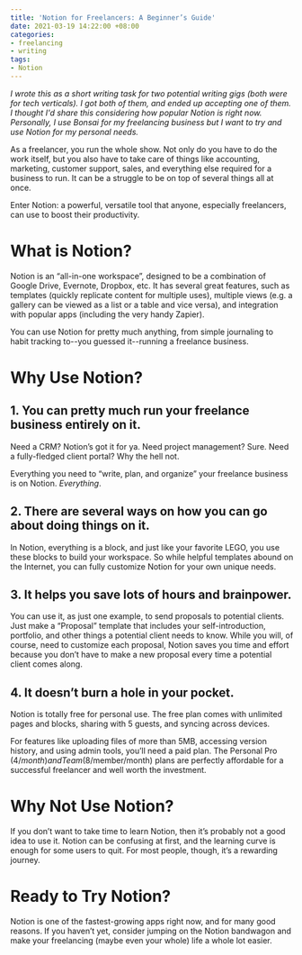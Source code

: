 ```yaml
---
title: 'Notion for Freelancers: A Beginner’s Guide'
date: 2021-03-19 14:22:00 +08:00
categories:
- freelancing
- writing
tags:
- Notion
---
```


*I wrote this as a short writing task for two potential writing gigs (both were for tech verticals). I got both of them, and ended up accepting one of them. I thought I'd share this considering how popular Notion is right now. Personally, I use Bonsai for my freelancing business but I want to try and use Notion for my personal needs.*

As a freelancer, you run the whole show. Not only do you have to do the work itself, but you also have to take care of things like accounting, marketing, customer support, sales, and everything else required for a business to run. It can be a struggle to be on top of several things all at once.

Enter Notion: a powerful, versatile tool that anyone, especially freelancers, can use to boost their productivity.

# What is Notion?

Notion is an “all-in-one workspace”, designed to be a combination of Google Drive, Evernote, Dropbox, etc. It has several great features, such as templates (quickly replicate content for multiple uses), multiple views (e.g. a gallery can be viewed as a list or a table and vice versa), and integration with popular apps (including the very handy Zapier).

You can use Notion for pretty much anything, from simple journaling to habit tracking to--you guessed it--running a freelance business.

# Why Use Notion?

## 1. You can pretty much run your freelance business entirely on it.

Need a CRM? Notion’s got it for ya. Need project management? Sure. Need a fully-fledged client portal? Why the hell not.

Everything you need to “write, plan, and organize” your freelance business is on Notion. *Everything*.

## 2. There are several ways on how you can go about doing things on it.

In Notion, everything is a block, and just like your favorite LEGO, you use these blocks to build your workspace. So while helpful templates abound on the Internet, you can fully customize Notion for your own unique needs.

## 3. It helps you save lots of hours and brainpower.

You can use it, as just one example, to send proposals to potential clients. Just make a “Proposal” template that includes your self-introduction, portfolio, and other things a potential client needs to know. While you will, of course, need to customize each proposal, Notion saves you time and effort because you don’t have to make a new proposal every time a potential client comes along.

## 4. It doesn’t burn a hole in your pocket.

Notion is totally free for personal use. The free plan comes with unlimited pages and blocks, sharing with 5 guests, and syncing across devices.

For features like uploading files of more than 5MB, accessing version history, and using admin tools, you’ll need a paid plan. The Personal Pro ($4/month) and Team ($8/member/month) plans are perfectly affordable for a successful freelancer and well worth the investment.

# Why Not Use Notion?

If you don’t want to take time to learn Notion, then it’s probably not a good idea to use it. Notion can be confusing at first, and the learning curve is enough for some users to quit. For most people, though, it’s a rewarding journey.

# Ready to Try Notion?

Notion is one of the fastest-growing apps right now, and for many good reasons. If you haven’t yet, consider jumping on the Notion bandwagon and make your freelancing (maybe even your whole) life a whole lot easier.
